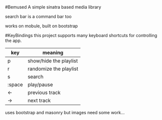 #Bemused
A simple sinatra based media library

search bar is a command bar too

works on mobule, built on bootstrap

#KeyBindings
this project supports many keyboard shortcuts for controlling the app.

|key|meaning|
|---|---|
|p|show/hide the playlist|
|r|randomize the playlist|
|s|search|
|:space|play/pause|
|←|previous track|
|→|next track|

uses bootstrap and masonry but images need some work...
